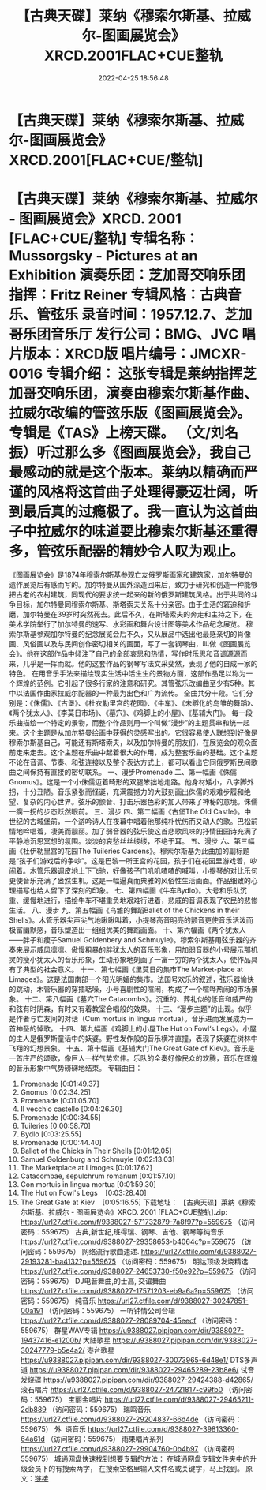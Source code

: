 ﻿---
title: 【古典天碟】莱纳《穆索尔斯基、拉威尔-图画展览会》XRCD.2001FLAC+CUE整轨
date: 2022-04-25 18:56:48
categories: 古典音乐、新世纪、纯音雅乐
tags: 纯音乐
---
# 【古典天碟】莱纳《穆索尔斯基、拉威尔-图画展览会》XRCD.2001[FLAC+CUE/整轨]

【古典天碟】莱纳《穆索尔斯基、拉威尔 -
图画展览会》XRCD. 2001 [FLAC+CUE/整轨]
专辑名称：Mussorgsky - Pictures at
an Exhibition
演奏乐团：芝加哥交响乐团
指挥：Fritz Reiner
专辑风格：古典音乐、管弦乐
录音时间：1957.12.7、芝加哥乐团音乐厅
发行公司：BMG、JVC
唱片版本：XRCD版
唱片编号：JMCXR-0016
专辑介绍：
这张专辑是莱纳指挥芝加哥交响乐团，演奏由穆索尔斯基作曲、拉威尔改编的管弦乐版《图画展览会》。专辑是《TAS》上榜天碟。
（文/刘名振）听过那么多《图画展览会》，我自己最感动的就是这个版本。莱纳以精确而严谨的风格将这首曲子处理得豪迈壮阔，听到最后真的过瘾极了。我一直认为这首曲子中拉威尔的味道要比穆索尔斯基还重得多，管弦乐配器的精妙令人叹为观止。
========================
《图画展览会》是1874年穆索尔斯基参观亡友俄罗斯画家和建筑家，加尔特曼的遗作展览后有感而写的。加尔特曼从国外深造回来后，致力于研究和创造一种能够把古老的农村建筑，同现代的要求统一起来的新的俄罗斯建筑风格。出于共同的斗争目标，加尔特曼同穆索尔斯基、斯塔索夫关系十分亲密。由于生活的窘迫和折磨，加尔特曼在39岁时突然死去。此后不久，在斯塔索夫的奔走和主持之下，在美术学院举行了加尔特曼的速写、水彩画和舞台设计图等美术作品纪念展览。
穆索尔斯基参观加尔特曼的纪念展览会后不久，又从展品中选出他最感亲切的肖像画、风俗画以及与民间创作密切相关的画面，写了一套钢琴曲，叫做《图画展览会》。他在这部作品中倾注了自己的全部哀思和热情，写作时乐思和音调源源而来，几乎是一挥而就。他的这套作品的钢琴写法文采斐然，表现了他的自成一家的特色。
在用音乐手法来描绘现实生活中活生生的景物方面，这部作品足以称为一个辉煌的范例。它引起了很多行家的注意和研究。其管弦乐改编曲至少有5种。其中以法国作曲家拉威尔配器的一种最为出色和广为流传。
全曲共分十段。它们分别是：《侏儒》、《古堡》、《杜衣勒里宫的花园》、《牛车》、《未孵化的鸟雏的舞蹈》、《两个犹太人》、《李莫日市场》、《墓穴》、《鸡脚上的小屋》、《基辅大门》。
每一段乐曲描绘一个特定的景物，而整个作品则用一个叫做“漫步”的主题贯串和统一起来。这个主题是从加尔特曼绘画中获得的灵感写出的。它很容易使人联想到好像是穆索尔斯基自己，可能还有斯塔索夫，以及加尔特曼的朋友们，在展览会的观众面前走来走去。这个主题在乐曲中起着很大的作用，成为整套乐曲的基础。这个主题不论在音调、节奏、和弦连接以及整个表达方式上，都可以看出它同俄罗斯民间歌曲之间保持有直接的密切联系。
一、漫步Promenade
二、第一幅画《侏儒Gnomus》。这是一个小侏儒迈着畸形的双腿笨拙地走路。他身材矮小，八字脚外拐，十分丑陋。音乐紧张而怪诞，充满震撼力的大鼓刻画出侏儒的艰难步履和绝望、复杂的内心世界。弦乐的颤音、打击乐器色彩的加入带来了神秘的意境。侏儒一瘸一拐的步态跃然眼前。
三、漫步
四、第二幅画《古堡The Old
Castle》。中世纪的古城堡前，一个游吟诗人在夜幕中唱着他那纯朴忧伤而又动人的歌。巴松前情地吟唱着，凄美而靓丽。加了弱音器的弦乐使这首悲歌风味的抒情田园诗充满了平静地沉思冥想的氛围。淡淡的哀愁丝丝缕缕，不绝于耳。
五、漫步
六、第三幅画《杜伊勒里宫的花园The Tuileries
Gardens》。穆索尔斯基为此曲加的副标题是“孩子们游戏后的争吵”。这是巴黎一所王宫的花园，孩子们在花园里游戏着，吵闹着。木管乐器调皮地上下飞驰，好像孩子门叽叽喳喳的喊叫，小提琴的对比乐句更使音乐充满了盎然生机。这是一幅逼真而典雅的风俗性生活画面。作品细致的心理描写也给人留下了深刻的印象。
七、第四幅画《牛车Bydlo》。大号和乐队沉重、缓慢地进行，描绘牛车不堪重负地艰难行进着，悲戚的音调表现了农民的悲惨生活。
八、漫步
九、第五幅画《鸟雏的舞蹈Ballet of the
Chickens in their
Shells》。木管乐器尖声尖气地瞅瞅叫着，小提琴高音明亮的颤音更使音乐活泼而极富幽默感，音乐塑造出一组组优美的舞蹈画面。
十、第六幅画《两个犹太人——胖子和瘦子Samuel
Goldenbery and
Schmuyle》。穆索尔斯基用弦乐器的齐奏来展示威风凛凛、傲慢粗暴的胖犹太人的音乐形象，用加弱音器的小号展示那机灵的瘦小犹太人的音乐形象，生动形象地刻画了一富一穷的两个犹太人，使作品具有了典型的社会意义。
十一、第七幅画《里莫日的集市The Market-place
at
Limages》。这是法国南部一个阳光明媚的集市。法国号欢乐的叙述，弦乐器愉快的跳动，木管乐器的穿插聒噪，小号喜剧性的喧闹，构成了一个喧哗热闹的市场景象。
十二、第八幅画《墓穴The
Catacombs》。沉重的、葬礼似的低音和威严的和弦有时阴森，有时又有着教室合唱般的效果。
十三、“漫步主题”的出现。似乎是作者与亡友间的对话（Cum
mortuis in lingua mortua）。音乐进而发展成为一首神圣的悼歌。
十四、第九幅画《鸡脚上的小屋The Hut on Fowl‘s
Legs》。小屋的主人是俄罗斯童话中的妖婆。野性发作般的音乐横冲直撞，表现了妖婆在树林中飞翔的幻想景象。
十五、第十幅画《基辅大门The Great Gate of
Kiev》。音乐是一首庄严的颂歌，像巨人一样气势宏伟。乐队的全奏好像民众的欢腾，音乐在辉煌的音乐形象中气势磅礴地结束。
专辑曲目：
01. Promenade
[0:01:49.37]
02. Gnomus
[0:02:34.25]
03. Promenade
[0:01:05.70]
04. Il vecchio
castello
[0:04:26.30]
05. Promenade
[0:00:34.55]
06. Tuileries
[0:00:58.70]
07. Bydlo
[0:03:25.55]
08. Promenade
[0:00:44.40]
09. Ballet of the Chicks in
Their Shells
[0:01:12.05]
10. Samuel Goldenburg and
Schmuyle
[0:02:13.03]
11. The Marketplace at
Limoges
[0:01:17.62]
12. Catacombae, sepulchrum
romanum
[0:01:57.10]
13. Con mortuis in lingua
mortua
[0:01:59.30]
14. The Hut on Fowl's
Legs    [0:03:28.40]
15. The Great Gate at
Kiev    [0:05:16.55]
下载地址：
【古典天碟】莱纳《穆索尔斯基、拉威尔 - 图画展览会》XRCD. 2001 [FLAC+CUE整轨].zip: https://url27.ctfile.com/f/9388027-571732879-7a8f97?p=559675
（访问密码：559675）
古典,新世纪,班得瑞、钢琴、吉他、钢琴等纯音乐
https://url27.ctfile.com/d/9388027-29358653-b4064c?p=559675
（访问密码：559675）
网络流行歌曲速递.
https://url27.ctfile.com/d/9388027-29193281-ba4132?p=559675
（访问密码：559675）
明达顶级发烧精选
https://url27.ctfile.com/d/9388027-24653730-f50e92?p=559675
（访问密码：559675）
DJ电音舞曲,的士高, 交谊舞曲
https://url27.ctfile.com/d/9388027-17571203-eb9a6a?p=559675
（访问密码：559675）
纯音乐
https://url27.ctfile.com/d/9388027-30247851-00a191
（访问密码：559675）
一听钟情公司合辑
https://url27.ctfile.com/d/9388027-28089704-45eecf
（访问密码：559675）
群星WAV专辑
https://u9388027.pipipan.com/dir/9388027-19437416-e1200b/
大陆歌星
https://u9388027.pipipan.com/dir/9388027-30247779-b5e4a2/
港台歌星
https://u9388027.pipipan.com/dir/9388027-30073965-6d48e1/
DTS多声道
https://u9388027.pipipan.com/dir/9388027-29465289-23b8e6/
试音发烧碟
https://u9388027.pipipan.com/dir/9388027-29424388-d42865/
滚石唱片
https://url27.ctfile.com/d/9388027-24721817-c99fb0
（访问密码：559675）
宝丽金唱片
https://url27.ctfile.com/d/9388027-29465211-2db889
（访问密码：559675）
瑞鸣音乐
https://url27.ctfile.com/d/9388027-29204837-66d4de
（访问密码：559675）
外  语音乐
https://url27.ctfile.com/d/9388027-39813360-64a61d
（访问密码：559675）
雨果唱片系列
https://url27.ctfile.com/d/9388027-29904760-0b4b97
（访问密码：559675）
城通网盘快速找到想要专辑的方法：
在城通网盘专辑文件夹中的升级会员下的有搜索两字，
在搜索空格里输入文件名或关键字，马上找到。
原文：[链接](https://blog.sina.com.cn/s/blog_1647c7e7601030wva.html)